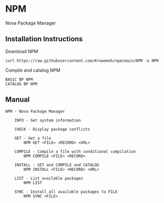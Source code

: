 # NPM 

Nova Package Manager

## Installation Instructions

Download NPM

```
curl https://raw.githubusercontent.com/Krowemoh/npm/main/NPM -o NPM
```

Compile and catalog NPM

```
BASIC BP NPM
CATALOG BP NPM
```

## Manual

```
NPM - Nova Package Manager

    INFO - Get system information

    CHECK - Display package conflicts

    GET - Get a file
        NPM GET <FILE> <RECORD> <URL>

    COMPILE - Compile a file with conditional compilation
        NPM COMPILE <FILE> <RECORD>

    INSTALL - GET and COMPILE and CATALOG
        NPM INSTALL <FILE> <RECORD> <URL>

    LIST - List available packages
        NPM LIST

    SYNC - Install all available packages to FILE
        NPM SYNC <FILE>
```
